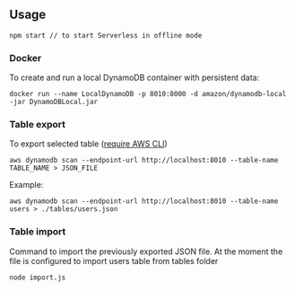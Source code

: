 ## Usage

```
npm start // to start Serverless in offline mode
```

### Docker

To create and run a local DynamoDB container with persistent data:

```
docker run --name LocalDynamoDB -p 8010:8000 -d amazon/dynamodb-local -jar DynamoDBLocal.jar
```

### Table export

To export selected table ([require AWS CLI](https://aws.amazon.com/cli/))

```
aws dynamodb scan --endpoint-url http://localhost:8010 --table-name TABLE_NAME > JSON_FILE
```

Example:

```
aws dynamodb scan --endpoint-url http://localhost:8010 --table-name users > ./tables/users.json
```

### Table import

Command to import the previously exported JSON file. At the moment the file is configured to import users table from tables folder

```
node import.js
```
